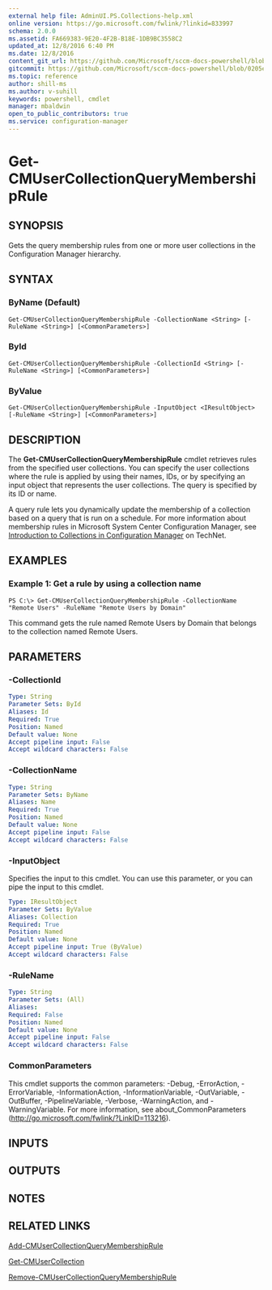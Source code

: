 ```yaml
---
external help file: AdminUI.PS.Collections-help.xml
online version: https://go.microsoft.com/fwlink/?linkid=833997
schema: 2.0.0
ms.assetid: FA669383-9E20-4F2B-B18E-1DB9BC3558C2
updated_at: 12/8/2016 6:40 PM
ms.date: 12/8/2016
content_git_url: https://github.com/Microsoft/sccm-docs-powershell/blob/live/sccm-cmdlets/ConfigurationManager/vlatest/Get-CMUserCollectionQueryMembershipRule.md
gitcommit: https://github.com/Microsoft/sccm-docs-powershell/blob/0205e569abecf1b4e1b2b342947b87a3691b29a5/sccm-cmdlets/ConfigurationManager/vlatest/Get-CMUserCollectionQueryMembershipRule.md
ms.topic: reference
author: shill-ms
ms.author: v-suhill
keywords: powershell, cmdlet
manager: mbaldwin
open_to_public_contributors: true
ms.service: configuration-manager
---
```


# Get-CMUserCollectionQueryMembershipRule

## SYNOPSIS
Gets the query membership rules from one or more user collections in the Configuration Manager hierarchy.

## SYNTAX

### ByName (Default)
```
Get-CMUserCollectionQueryMembershipRule -CollectionName <String> [-RuleName <String>] [<CommonParameters>]
```

### ById
```
Get-CMUserCollectionQueryMembershipRule -CollectionId <String> [-RuleName <String>] [<CommonParameters>]
```

### ByValue
```
Get-CMUserCollectionQueryMembershipRule -InputObject <IResultObject> [-RuleName <String>] [<CommonParameters>]
```

## DESCRIPTION
The **Get-CMUserCollectionQueryMembershipRule** cmdlet retrieves rules from the specified user collections.
You can specify the user collections where the rule is applied by using their names, IDs, or by specifying an input object that represents the user collections.
The query is specified by its ID or name.

A query rule lets you dynamically update the membership of a collection based on a query that is run on a schedule.
For more information about membership rules in Microsoft System Center Configuration Manager, see [Introduction to Collections in Configuration Manager](http://go.microsoft.com/fwlink/p/?LinkID=259433) on TechNet.

## EXAMPLES

### Example 1: Get a rule by using a collection name
```
PS C:\> Get-CMUserCollectionQueryMembershipRule -CollectionName "Remote Users" -RuleName "Remote Users by Domain"
```

This command gets the rule named Remote Users by Domain that belongs to the collection named Remote Users.

## PARAMETERS

### -CollectionId


```yaml
Type: String
Parameter Sets: ById
Aliases: Id
Required: True
Position: Named
Default value: None
Accept pipeline input: False
Accept wildcard characters: False
```

### -CollectionName


```yaml
Type: String
Parameter Sets: ByName
Aliases: Name
Required: True
Position: Named
Default value: None
Accept pipeline input: False
Accept wildcard characters: False
```

### -InputObject
Specifies the input to this cmdlet. 
You can use this parameter, or you can pipe the input to this cmdlet. 

```yaml
Type: IResultObject
Parameter Sets: ByValue
Aliases: Collection
Required: True
Position: Named
Default value: None
Accept pipeline input: True (ByValue)
Accept wildcard characters: False
```

### -RuleName


```yaml
Type: String
Parameter Sets: (All)
Aliases: 
Required: False
Position: Named
Default value: None
Accept pipeline input: False
Accept wildcard characters: False
```

### CommonParameters
This cmdlet supports the common parameters: -Debug, -ErrorAction, -ErrorVariable, -InformationAction, -InformationVariable, -OutVariable, -OutBuffer, -PipelineVariable, -Verbose, -WarningAction, and -WarningVariable. For more information, see about_CommonParameters (http://go.microsoft.com/fwlink/?LinkID=113216).

## INPUTS

## OUTPUTS

## NOTES

## RELATED LINKS

[Add-CMUserCollectionQueryMembershipRule](xref:ConfigurationManager/vlatest/Add-CMUserCollectionQueryMembershipRule.md)

[Get-CMUserCollection](xref:ConfigurationManager/vlatest/Get-CMUserCollection.md)

[Remove-CMUserCollectionQueryMembershipRule](xref:ConfigurationManager/vlatest/Remove-CMUserCollectionQueryMembershipRule.md)


